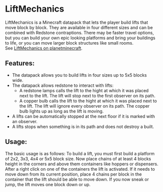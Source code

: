 # LiftMechanics
LiftMechanics is a Minecraft datapack that lets the player build lifts that move block by block. They are available in four different sizes and can be combined with Redstone contraptions. There may be faster travel options, but you can build your own epic looking platforms and bring your buildings to life, or you can move larger block structures like small rooms.  
See [LiftMechanics on planetminecraft](https://www.planetminecraft.com/data-pack/lift-mechanics/).

## Features:
- The datapack allows you to build lifts in four sizes up to 5x5 blocks wide.
- The datapack allows redstone to interact with lifts:
    - A redstone lamps calls the lift to the hight at which it was placed next to the lift. The lift will stop next to the first observer on its path.
    - A copper bulb calls the lift to the hight at which it was placed next to the lift. The lift will ignore every observer on its path. The copper bulb lights up as long as the lift is moving.
- A lifts can be automatically stopped at the next floor if it is marked with an observer.
- A lifts stops when something is in its path and does not destroy a built.

## Usage:
The basic usage is as follows:
To build a lift, you must first build a platform of 2x2, 3x3, 4x4 or 5x5 block size. Now place chains of at least 4 blocks height in the corners and above them containers like hoppers or dispensers. After a right click on one of the containers the lift is activated. If it needs to move down from its current position, place 4 chains per block in the container that the lift should be able to move down. If you now sneak or jump, the lift moves one block down or up.
